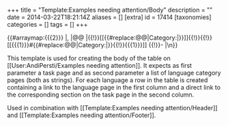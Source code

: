 +++
title = "Template:Examples needing attention/Body"
description = ""
date = 2014-03-22T18:21:14Z
aliases = []
[extra]
id = 17414
[taxonomies]
categories = []
tags = []
+++

<includeonly>
{{#arraymap:{{{2}}}
|,
|@@
|{{!}}[[{{#replace:@@|Category:|}}]]{{!}}{{!}}[[{{{1}}}#{{#replace:@@|Category:|}}{{!}}{{{1}}}]]
{{!}}-
|\n}}
</includeonly>

<noinclude>This template is used for creating the body of the table on [[User:AndiPersti/Examples needing attention]]. It expects as first parameter a task page and as second parameter a list of language category pages (both as strings). For each language a row in the table is created containing a link to the language page in the first column and a direct link to the corresponding section on the task page in the second column.

Used in combination with [[Template:Examples needing attention/Header]] and [[Template:Examples needing attention/Footer]].</noinclude>
